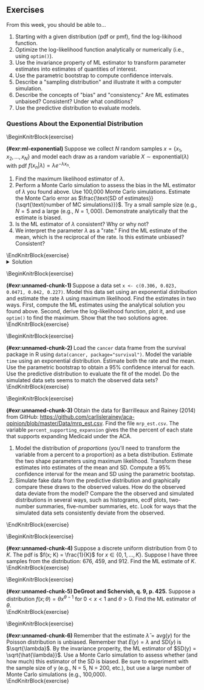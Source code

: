 

## Exercises

From this week, you should be able to...

1. Starting with a given distribution (pdf or pmf), find the log-likihood function.
1. Optimize the log-likelihood function analytically or numerically (i.e., using `optim()`).
1. Use the invariance property of ML estimator to transform parameter estimates into estimates of quantities of interest.
1. Use the parametric bootstrap to compute confidence intervals.
1. Describe a "sampling distribution" and illustrate it with a computer simulation.
1. Describe the concepts of "bias" and "consistency." Are ML estimates unbaised? Consistent? Under what conditions?
1. Use the predictive distribution to evaluate models.

### Questions About the Exponential Distribution

\BeginKnitrBlock{exercise}<div class="exercise"><span class="exercise" id="exr:ml-exponential"><strong>(\#exr:ml-exponential) </strong></span>Suppose we collect $N$ random samples $x = \{x_1, x_2, ..., x_N\}$ and model each draw as a random variable $X \sim \text{exponential}(\lambda)$ with pdf $f(x_n | \lambda) = \lambda e^{-\lambda x_n}$. 

1. Find the maximum likelihood estimator of $\lambda$.
1. Perform a Monte Carlo simulation to assess the bias in the ML estimator of $\lambda$ you found above. Use 100,000 Monte Carlo simulations. Estimate the Monte Carlo error as $\frac{\text{SD of estimates}}{\sqrt{\text{number of MC simulations}}}$. Try a small sample size (e.g., $N = 5$ and a large (e.g., $N = 1,000$). Demonstrate analytically that the estimate is biased.
1. Is the ML estimator of $\lambda$ consistent? Why or why not?
1. We interpret the parameter $\lambda$ as a "rate." Find the ML estimate of the mean, which is the reciprocal of the rate. Is this estimate unbiased? Consistent?</div>\EndKnitrBlock{exercise}

<details><summary>Solution</summary>
1. The math follows the Poisson example closely. However, the solution is the inverse--$\hat{\lambda} = \frac{N}{\sum_{n = 1}^N x_n } = \frac{1}{\text{avg}(x)}$.
</details>

\BeginKnitrBlock{exercise}<div class="exercise"><span class="exercise" id="exr:unnamed-chunk-1"><strong>(\#exr:unnamed-chunk-1) </strong></span>Suppose a data set `x <- c(0.306, 0.023, 0.0471, 0.042, 0.227)`. Model this data set using an exponential distribution and estimate the rate $\lambda$ using maximum likelihood. Find the estimates in two ways. First, compute the ML estimates using the analytical solution you found above. Second, derive the log-likelihood function, plot it, and use `optim()` to find the maximum. Show that the two solutions agree.</div>\EndKnitrBlock{exercise}

\BeginKnitrBlock{exercise}<div class="exercise"><span class="exercise" id="exr:unnamed-chunk-2"><strong>(\#exr:unnamed-chunk-2) </strong></span>Load the `cancer` data frame from the survival package in R using `data(cancer, package="survival")`. Model the variable `time` using an exponential distribution. Estimate both the rate and the mean. Use the parametric bootstrap to obtain a 95% confidence interval for each. Use the predictive distribution to evaluate the fit of the model. Do the simulated data sets seems to match the observed data sets?</div>\EndKnitrBlock{exercise}

<!--- # remove for exam
\BeginKnitrBlock{exercise}<div class="exercise"><span class="exercise" id="exr:ml-govt-duration"><strong>(\#exr:ml-govt-duration) </strong></span>Obtain the data for King, Alta, Burns, and Laver (2008) from Dataverse: https://doi.org/10.7910/DVN/CVJPAN. Find the file `coalcold.tab`. The variable `DURAT` gives the number of months that the government lasted. Model these durations as an exponential distributions. 

1. Estimate the rate $\lambda$ and mean (reciprocal of the rate). Use the parametric bootstrap to obtain a 95% confidence interval for each.
1. Simulate fake data from the predictive distribution and graphically compare these draws to the observed values. How do the observed data deviate from the model?</div>\EndKnitrBlock{exercise}
--->

\BeginKnitrBlock{exercise}<div class="exercise"><span class="exercise" id="exr:unnamed-chunk-3"><strong>(\#exr:unnamed-chunk-3) </strong></span>Obtain the data for Barrilleaux and Rainey (2014) from GitHub: https://github.com/carlislerainey/aca-opinion/blob/master/Data/mrp_est.csv. Find the file `mrp_est.csv`. The variable `percent_supporting_expansion` gives the the percent of each state that supports expanding Medicaid under the ACA. 

1. Model the distribution of *proportions* (you'll need to transform the variable from a percent to a proportion) as a beta distribution. Estimate the two shape parameters using maximum likelihood. Transform these estimates into estimates of the mean and SD. Compute a 95% confidence interval for the mean and SD using the parametric bootstap.
1. Simulate fake data from the predictive distribution and graphically compare these draws to the observed values. How do the observed data deviate from the model? Compare the the observed and simulated distributions in several ways, such as histograms, ecdf plots, two-number summaries, five-number summaries, etc. Look for ways that the simulated data sets consistently deviate from the observed.</div>\EndKnitrBlock{exercise}

\BeginKnitrBlock{exercise}<div class="exercise"><span class="exercise" id="exr:unnamed-chunk-4"><strong>(\#exr:unnamed-chunk-4) </strong></span>Suppose a discrete uniform distribution from 0 to $K$. The pdf is $f(x; K) = \frac{1}{K}$ for $x \in \{0, 1, ..., K\}$. Suppose I have three samples from the distribution: 676, 459, and 912. Find the ML estimate of $K$.</div>\EndKnitrBlock{exercise}

\BeginKnitrBlock{exercise}<div class="exercise"><span class="exercise" id="exr:unnamed-chunk-5"><strong>(\#exr:unnamed-chunk-5) </strong></span>**DeGroot and Schervish, q. 9, p. 425.** Suppose a distribution $f(x; \theta) = \theta x^{\theta - 1}$ for $0 < x < 1$ and $\theta > 0$. Find the ML estimator of $\theta$.</div>\EndKnitrBlock{exercise}

\BeginKnitrBlock{exercise}<div class="exercise"><span class="exercise" id="exr:unnamed-chunk-6"><strong>(\#exr:unnamed-chunk-6) </strong></span>Remember that the estimate $\hat{\lambda} = \text{avg}(y)$ for the Poisson distribution is unbiased. Remember that $E(y) = \lambda$ and $\text{SD}(y)$ is $\sqrt{\lambda}$. By the invariance properity, the ML estimator of $SD(y) = \sqrt{\hat{\lambda}}$. Use a Monte Carlo simulation to assess whether (and how much) this estimator of the SD is biased. Be sure to experiment with the sample size of y (e.g., N = 5, N = 200, etc.), but use a large number of Monte Carlo simulations (e.g., 100,000).</div>\EndKnitrBlock{exercise}


